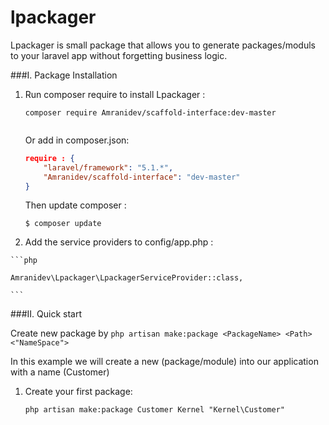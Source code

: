 # lpackager

Lpackager is small package that allows you to generate packages/moduls to your laravel app without forgetting business logic.

###I. Package Installation

1. Run composer require to install Lpackager :
  
    ```
    composer require Amranidev/scaffold-interface:dev-master
  
    ```

    Or add in composer.json: 
    
    ```json
    require : {
        "laravel/framework": "5.1.*",
        "Amranidev/scaffold-interface": "dev-master"
    }
    ```
    
    Then update composer :
    
    ```
    $ composer update
    ```
    
  3. Add the service providers to config/app.php :

    ```php

    Amranidev\Lpackager\LpackagerServiceProvider::class,
  
    ```

###II. Quick start
  
Create new package by `php artisan make:package <PackageName> <Path> <"NameSpace">`  

In this example we will create a new (package/module) into our application with a name (Customer)

  1. Create your first package:

  	  `php artisan make:package Customer Kernel "Kernel\Customer"`

 		